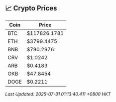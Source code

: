 ## 📈 Crypto Prices

| Coin | Price |
| ---- | ----- |
| BTC | $117826.1781 |
| ETH | $3799.4475 |
| BNB | $790.2976 |
| CRV | $1.0242 |
| ARB | $0.4183 |
| OKB | $47.8454 |
| DOGE | $0.2211 |

_Last Updated: 2025-07-31 01:13:40.411 +0800 HKT_